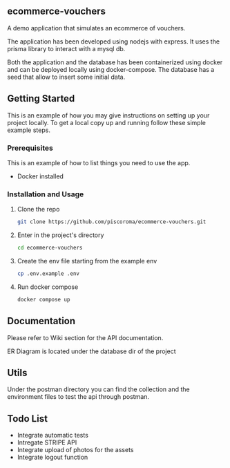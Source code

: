 ## ecommerce-vouchers

A demo application that simulates an ecommerce of vouchers.

The application has been developed using nodejs with express. 
It uses the prisma library to interact with a mysql db.

Both the application and the database has been containerized using docker and can be deployed locally using docker-compose.
The database has a seed that allow to insert some initial data.


## Getting Started

This is an example of how you may give instructions on setting up your project locally.
To get a local copy up and running follow these simple example steps.

### Prerequisites

This is an example of how to list things you need to use the app.

* Docker installed

### Installation and Usage

1. Clone the repo
   ```sh
   git clone https://github.com/piscoroma/ecommerce-vouchers.git
   ```
2. Enter in the project's directory
   ```sh
   cd ecommerce-vouchers
   ```
2. Create the env file starting from the example env
   ```sh
   cp .env.example .env
   ```
3. Run docker compose
   ```sh
   docker compose up
   ```

## Documentation

Please refer to Wiki section for the API documentation.

ER Diagram is located under the database dir of the project

## Utils

Under the postman directory you can find the collection and the environment files to test the api through postman.

## Todo List

* Integrate automatic tests
* Intregate STRIPE API
* Integrate upload of photos for the assets
* Integrate logout function
